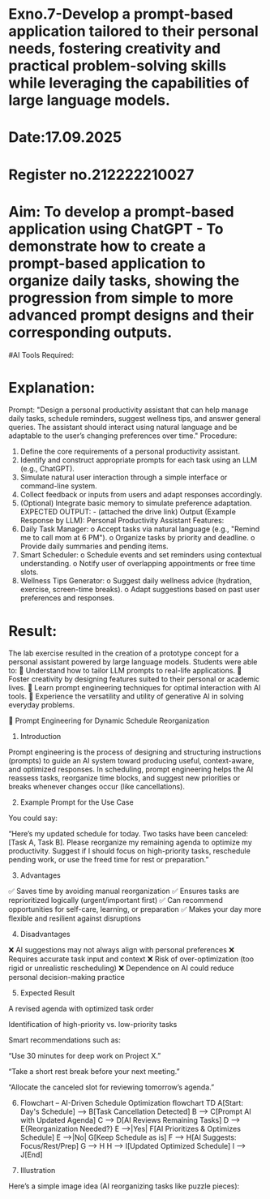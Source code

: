 # Exno.7-Develop a prompt-based application tailored to their personal needs, fostering creativity and practical problem-solving skills while leveraging the capabilities of large language models.
# Date:17.09.2025
# Register no.212222210027
# Aim: To develop a prompt-based application using ChatGPT - To demonstrate how to create a prompt-based application to organize daily tasks, showing the progression from simple to more advanced prompt designs and their corresponding outputs.

#AI Tools Required: 


# Explanation: 
Prompt:
"Design a personal productivity assistant that can help manage daily tasks, schedule reminders, suggest wellness tips, and answer general queries. The assistant should interact using natural language and be adaptable to the user’s changing preferences over time."
Procedure:
1. Define the core requirements of a personal productivity assistant.
2. Identify and construct appropriate prompts for each task using an LLM (e.g., ChatGPT).
3. Simulate natural user interaction through a simple interface or command-line system.
4. Collect feedback or inputs from users and adapt responses accordingly.
5. (Optional) Integrate basic memory to simulate preference adaptation.
EXPECTED OUTPUT: - (attached the drive link)
Output (Example Response by LLM):
Personal Productivity Assistant Features:
1. Daily Task Manager:
o Accept tasks via natural language (e.g., "Remind me to call mom at 6 PM").
o Organize tasks by priority and deadline.
o Provide daily summaries and pending items.
2. Smart Scheduler:
o Schedule events and set reminders using contextual understanding.
o Notify user of overlapping appointments or free time slots.
3. Wellness Tips Generator:
o Suggest daily wellness advice (hydration, exercise, screen-time breaks).
o Adapt suggestions based on past user preferences and responses.



# Result: 
The lab exercise resulted in the creation of a prototype concept for a personal assistant powered by large language models. Students were able to:
 Understand how to tailor LLM prompts to real-life applications.
 Foster creativity by designing features suited to their personal or academic lives.
 Learn prompt engineering techniques for optimal interaction with AI tools.
 Experience the versatility and utility of generative AI in solving everyday problems.


📌 Prompt Engineering for Dynamic Schedule Reorganization
1. Introduction

Prompt engineering is the process of designing and structuring instructions (prompts) to guide an AI system toward producing useful, context-aware, and optimized responses.
In scheduling, prompt engineering helps the AI reassess tasks, reorganize time blocks, and suggest new priorities or breaks whenever changes occur (like cancellations).

2. Example Prompt for the Use Case

You could say:

“Here’s my updated schedule for today. Two tasks have been canceled: [Task A, Task B]. Please reorganize my remaining agenda to optimize my productivity. Suggest if I should focus on high-priority tasks, reschedule pending work, or use the freed time for rest or preparation.”

3. Advantages

✅ Saves time by avoiding manual reorganization
✅ Ensures tasks are reprioritized logically (urgent/important first)
✅ Can recommend opportunities for self-care, learning, or preparation
✅ Makes your day more flexible and resilient against disruptions

4. Disadvantages

❌ AI suggestions may not always align with personal preferences
❌ Requires accurate task input and context
❌ Risk of over-optimization (too rigid or unrealistic rescheduling)
❌ Dependence on AI could reduce personal decision-making practice

5. Expected Result

A revised agenda with optimized task order

Identification of high-priority vs. low-priority tasks

Smart recommendations such as:

“Use 30 minutes for deep work on Project X.”

“Take a short rest break before your next meeting.”

“Allocate the canceled slot for reviewing tomorrow’s agenda.”

6. Flowchart – AI-Driven Schedule Optimization
flowchart TD
    A[Start: Day's Schedule] --> B[Task Cancellation Detected]
    B --> C[Prompt AI with Updated Agenda]
    C --> D[AI Reviews Remaining Tasks]
    D --> E{Reorganization Needed?}
    E -->|Yes| F[AI Prioritizes & Optimizes Schedule]
    E -->|No| G[Keep Schedule as is]
    F --> H[AI Suggests: Focus/Rest/Prep]
    G --> H
    H --> I[Updated Optimized Schedule]
    I --> J[End]

7. Illustration

Here’s a simple image idea (AI reorganizing tasks like puzzle pieces):
